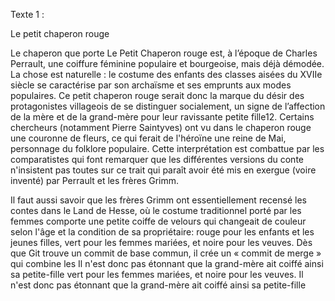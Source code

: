Texte 1 :

Le petit chaperon rouge

Le chaperon que porte Le Petit Chaperon rouge est, à l’époque de Charles Perrault, une coiffure féminine populaire et bourgeoise, mais déjà démodée. La chose est naturelle : le costume des enfants des classes aisées du XVIIe siècle se caractérise par son archaïsme et ses emprunts aux modes populaires. Ce petit chaperon rouge serait donc la marque du désir des protagonistes villageois de se distinguer socialement, un signe de l’affection de la mère et de la grand-mère pour leur ravissante petite fille12. Certains chercheurs (notamment Pierre Saintyves) ont vu dans le chaperon rouge une couronne de fleurs, ce qui ferait de l'héroïne une reine de Mai, personnage du folklore populaire. Cette interprétation est combattue par les comparatistes qui font remarquer que les différentes versions du conte n'insistent pas toutes sur ce trait qui paraît avoir été mis en exergue (voire inventé) par Perrault et les frères Grimm.

Il faut aussi savoir que les frères Grimm ont essentiellement recensé les contes dans le Land de Hesse, où le costume traditionnel porté par les femmes comporte une petite coiffe de velours qui changeait de couleur selon l'âge et la condition de sa propriétaire: rouge pour les enfants et les jeunes filles, vert pour les femmes mariées, et noire pour les veuves. Dès que Git trouve un commit de base commun, il crée un « commit de merge » qui combine les Il n'est donc pas étonnant que la grand-mère ait coiffé ainsi sa petite-fille vert pour les femmes mariées, et noire pour les veuves. Il n'est donc pas étonnant que la grand-mère ait coiffé ainsi sa petite-fille
